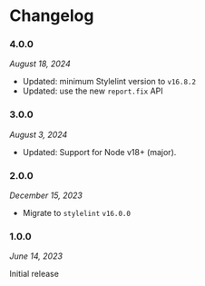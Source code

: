# Changelog

### 4.0.0

_August 18, 2024_

- Updated: minimum Stylelint version to `v16.8.2`
- Updated: use the new `report.fix` API

### 3.0.0

_August 3, 2024_

- Updated: Support for Node v18+ (major).

### 2.0.0

_December 15, 2023_

- Migrate to `stylelint` `v16.0.0`

### 1.0.0

_June 14, 2023_

Initial release
